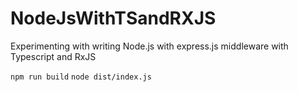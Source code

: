 # NodeJsWithTSandRXJS
Experimenting with writing Node.js with express.js middleware with Typescript and RxJS

`npm run build`
`node dist/index.js`
